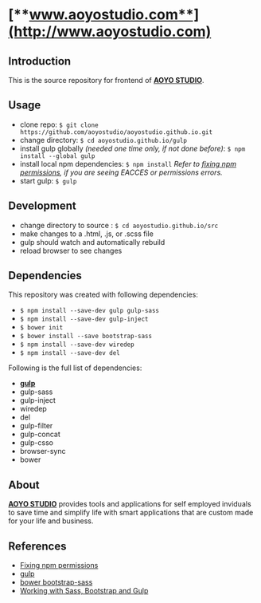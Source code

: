 # [**www.aoyostudio.com**](http://www.aoyostudio.com)

## Introduction
This is the source repository for frontend of [**AOYO STUDIO**](http://www.aoyostudio.com).


## Usage
* clone repo: `$ git clone https://github.com/aoyostudio/aoyostudio.github.io.git`
* change directory: `$ cd aoyostudio.github.io/gulp`
* install gulp globally _(needed one time only, if not done before)_: `$ npm install --global gulp`
* install local npm dependencies: `$ npm install`
  _Refer to [fixing npm permissions](https://docs.npmjs.com/getting-started/fixing-npm-permissions), if you are seeing EACCES or permissions errors._
* start gulp: `$ gulp`

## Development
* change directory to source : `$ cd aoyostudio.github.io/src`
* make changes to a .html, .js, or .scss file
* gulp should watch and automatically rebuild
* reload browser to see changes

## Dependencies
This repository was created with following dependencies:
* `$ npm install --save-dev gulp gulp-sass`
* `$ npm install --save-dev gulp-inject`
* `$ bower init`
* `$ bower install --save bootstrap-sass`
* `$ npm install --save-dev wiredep`
* `$ npm install --save-dev del`

Following is the full list of dependencies:
* [**gulp**](https://github.com/gulpjs/gulp/blob/master/docs/getting-started.md#getting-started)
* gulp-sass
* gulp-inject
* wiredep
* del
* gulp-filter
* gulp-concat
* gulp-csso
* browser-sync
* bower

## About
[**AOYO STUDIO**](https://www.aoyostudio.com) provides tools and applications for self employed inviduals to save time and simplify life with smart applications that are custom made for your life and business.

## References
* [Fixing npm permissions](https://docs.npmjs.com/getting-started/fixing-npm-permissions)
* [gulp](https://github.com/gulpjs/gulp)
* [bower bootstrap-sass](https://github.com/twbs/bootstrap-sass#c-bower)
* [Working with Sass, Bootstrap and Gulp](http://david-barreto.com/working-with-sass-bootstrap-and-gulp/)